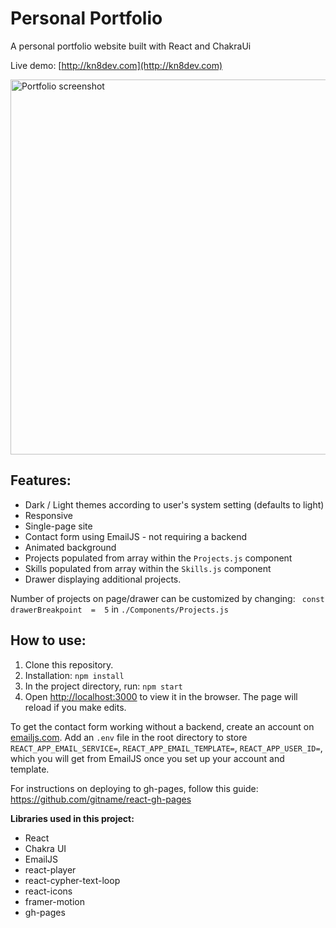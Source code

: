 # Personal Portfolio
A personal portfolio website built with React and ChakraUi

Live demo: [http://kn8dev.com](http://kn8dev.com)

<img src=https://user-images.githubusercontent.com/88045655/193983905-10b58117-9263-4cd0-8263-7d7886a0239c.JPG alt="Portfolio screenshot" width="600">

## Features:

- Dark / Light themes according to user's system setting (defaults to light)
- Responsive
- Single-page site
- Contact form using EmailJS - not requiring a backend
- Animated background
- Projects populated from array within the `Projects.js` component
- Skills populated from array within the `Skills.js` component
- Drawer displaying additional projects.
 

Number of projects on page/drawer can be customized by changing: 
`
const  drawerBreakpoint  =  5` in `./Components/Projects.js`

## How to use:

1. Clone this repository.
2.  Installation:  `npm install`
3.  In the project directory, run:  `npm start`
4. Open  [http://localhost:3000](http://localhost:3000/)  to view it in the browser. The page will reload if you make edits.

To get the contact form working without a backend,  create an account on [emailjs.com](http://emailjs.com). Add an `.env` file in the root directory to store `REACT_APP_EMAIL_SERVICE=`, `REACT_APP_EMAIL_TEMPLATE=`, `REACT_APP_USER_ID=`, which you will get from EmailJS once you set up your account and template.

For instructions on deploying to gh-pages, follow this guide: https://github.com/gitname/react-gh-pages

**Libraries used in this project:**

 - React
 - Chakra UI
 - EmailJS
 - react-player
 - react-cypher-text-loop
 - react-icons
 - framer-motion
 - gh-pages
